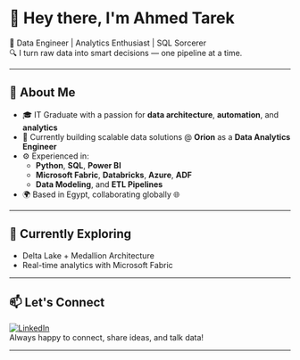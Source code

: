# 👋 Hey there, I'm Ahmed Tarek

🚀 Data Engineer | Analytics Enthusiast | SQL Sorcerer  
🔍 I turn raw data into smart decisions — one pipeline at a time.

---

## 💼 About Me

- 🎓 IT Graduate with a passion for **data architecture**, **automation**, and **analytics**
- 🏢 Currently building scalable data solutions @ **Orion** as a **Data Analytics Engineer**
- ⚙️ Experienced in:
  - **Python**, **SQL**, **Power BI**
  - **Microsoft Fabric**, **Databricks**, **Azure**, **ADF**
  - **Data Modeling**, and **ETL Pipelines**
- 🌍 Based in Egypt, collaborating globally 🌐

---

## 🌱 Currently Exploring

- Delta Lake + Medallion Architecture  
- Real-time analytics with Microsoft Fabric 

---

## 📫 Let's Connect

[![LinkedIn](https://img.shields.io/badge/LinkedIn-blue?logo=linkedin)](https://www.linkedin.com/in/ahmed-tarek99/)  
Always happy to connect, share ideas, and talk data!

---
